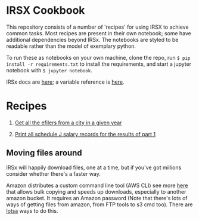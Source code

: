 # IRSX Cookbook

This repository consists of a number of 'recipes' for using IRSX to achieve common tasks. Most recipes are present in their own notebook; some have additional dependencies beyond IRSx. The notebooks are styled to be readable rather than the model of exemplary python.

To run these as notebooks on your own machine, clone the repo, run `$ pip install -r requirements.txt` to install the requirements, and start a jupyter notebook with `$ jupyter notebook`.

IRSx docs are [here](https://github.com/jsfenfen/990-xml-reader#irsx); a variable reference is [here](http://irsx.info/).


# Recipes

1. [Get all the efilers from a city in a given year](https://github.com/jsfenfen/irsx_cookbook/blob/master/1.get_filers_from_year_city.ipynb)

2. [Print all schedule J salary records for the results of part 1](https://github.com/jsfenfen/irsx_cookbook/blob/master/2.simple_csv_output.ipynb)



## Moving files around

IRSx will happily download files, one at a time, but if you've got millions consider whether there's a faster way. 

Amazon distributes a custom command line tool (AWS CLI) see more [here](https://docs.aws.amazon.com/cli/latest/userguide/cli-chap-welcome.html) that allows bulk copying and speeds up downloads, especially to another amazon bucket. It requires an Amazon password (Note that there's lots of ways of getting files from amazon, from FTP tools to s3 cmd too). There are [lotsa](https://stackoverflow.com/a/4721264) ways to do this.